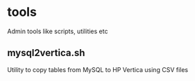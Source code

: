 tools
=====

Admin tools like scripts, utilities etc

mysql2vertica.sh
------------------
Utility to copy tables from MySQL to HP Vertica using CSV files


